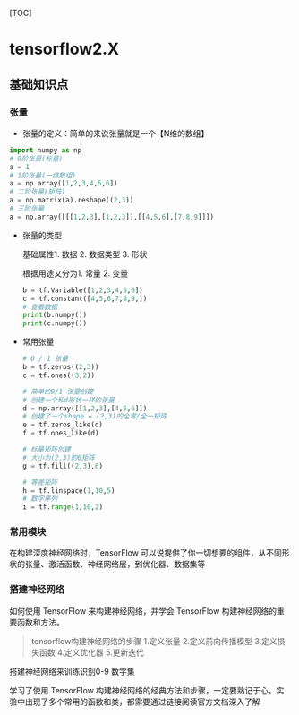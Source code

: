 [TOC]

# tensorflow2.X

## 基础知识点

### 张量

* 张量的定义：简单的来说张量就是一个【N维的数组】

```python
import numpy as np
# 0阶张量(标量)
a = 1
# 1阶张量(一维数组)
a = np.array([1,2,3,4,5,6])
# 二阶张量(矩阵)
a = np.matrix(a).reshape((2,3))
# 三阶张量
a = np.array([[[1,2,3],[1,2,3]],[[4,5,6],[7,8,9]]])
```

* 张量的类型

  基础属性1. 数据 2. 数据类型 3. 形状

  根据用途又分为1. 常量 2. 变量

  ```python
  b = tf.Variable([1,2,3,4,5,6])
  c = tf.constant([4,5,6,7,8,9,])
  # 查看数据
  print(b.numpy())
  print(c.numpy())
  ```

* 常用张量

  ```python
  # 0 / 1 张量
  b = tf.zeros((2,3))
  c = tf.ones((3,2))
  
  # 简单的0/1 张量创建
  # 创建一个和d形状一样的张量
  d = np.array([[1,2,3],[4,5,6]])
  # 创建了一个shape = (2,3)的全零/全一矩阵
  e = tf.zeros_like(d)
  f = tf.ones_like(d)
  
  # 标量矩阵创建
  # 大小为(2,3)的6矩阵
  g = tf.fill((2,3),6)
  
  # 等差矩阵
  h = tf.linspace(1,10,5)
  # 数字序列
  i = tf.range(1,10,2)
  ```

### 常用模块

在构建深度神经网络时，TensorFlow 可以说提供了你一切想要的组件，从不同形状的张量、激活函数、神经网络层，到优化器、数据集等

### 搭建神经网络

如何使用 TensorFlow 来构建神经网络，并学会 TensorFlow 构建神经网络的重要函数和方法。

> tensorflow构建神经网络的步骤
> 1.定义张量
> 2.定义前向传播模型
> 3.定义损失函数
> 4.定义优化器
> 5.更新迭代

搭建神经网络来训练识别0-9 数字集

学习了使用 TensorFlow 构建神经网络的经典方法和步骤，一定要熟记于心。实验中出现了多个常用的函数和类，都需要通过链接阅读官方文档深入了解
